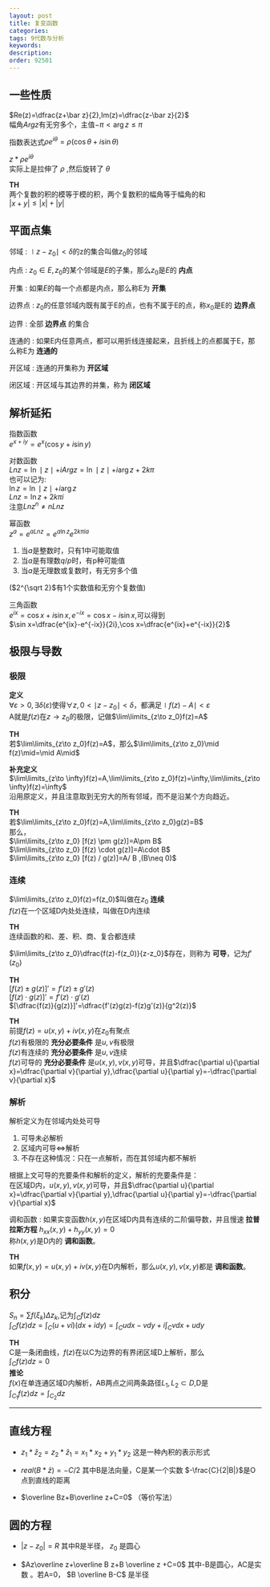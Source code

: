 ```yaml
---
layout: post
title: 复变函数
categories:
tags: 9代数与分析
keywords:
description:
order: 92501
---
```


## 一些性质
$Re(z)=\dfrac{z+\bar z}{2},Im(z)=\dfrac{z-\bar z}{2}$  
幅角$Arg z$有无穷多个，主值$-\pi<\arg z\leq \pi$  

指数表达式$\rho e^{i\theta}=\rho(\cos \theta+i\sin\theta)$  


$z*\rho e^{i\theta}$   
实际上是拉伸了 $\rho$ ,然后旋转了 $\theta$  


**TH**  
两个复数的积的模等于模的积，两个复数积的幅角等于幅角的和  
$|x+y|\leq|x|+|y|$  


## 平面点集
邻域
:    $\mid z-z_0\mid<\delta$的z的集合叫做$z_0$的邻域

内点
:    $z_0\in E,z_0$的某个邻域是$E$的子集，那么$z_0$是$E$的 **内点**  

开集
:    如果$E$的每一个点都是内点，那么称E为 **开集**  

边界点
:    $z_0$的任意邻域内既有属于E的点，也有不属于E的点，称$x_0$是E的 **边界点**

边界
:    全部 **边界点** 的集合  

连通的
:    如果E内任意两点，都可以用折线连接起来，且折线上的点都属于E，那么称E为 **连通的**

开区域
:    连通的开集称为 **开区域**

闭区域
:    开区域与其边界的并集，称为 **闭区域**  


## 解析延拓
指数函数  
$e^{x+iy}=e^x(\cos y+i\sin y)$  


对数函数  
$Ln z=\ln \mid z\mid +iArg z=\ln \mid z\mid +i\arg z +2k\pi$  
也可以记为:  
$\ln z=\ln \mid z\mid +i\arg z$  
$Ln z=\ln z+ 2k\pi i$  
注意$Ln z^n \neq n Ln z$

幂函数  
$z^a=e^{a Ln z}=e^{a\ln z}e^{2k\pi ia}$  
1. 当$a$是整数时，只有1中可能取值
2. 当$a$是有理数$q/p$时，有p种可能值
3. 当$a$是无理数或复数时，有无穷多个值


($2^{\sqrt 2}$有1个实数值和无穷个复数值)


三角函数  
$e^{ix}=\cos x+i\sin x,e^{-ix}=\cos x-i\sin x$,可以得到  
$\sin x=\dfrac{e^{ix}-e^{-ix}}{2i},\cos x=\dfrac{e^{ix}+e^{-ix}}{2}$  


## 极限与导数
### 极限
**定义**  
$\forall \varepsilon>0,\exists \delta(\varepsilon)$使得$\forall z,0<\mid z-z_0\mid<\delta$，都满足$\mid f(z) -A\mid<\varepsilon$  
A就是$f(z)$在$z\to z_0$的极限，记做$\lim\limits_{z\to z_0}f(z)=A$  


**TH**  
若$\lim\limits_{z\to z_0}f(z)=A$，那么$\lim\limits_{z\to z_0}\mid f(z)\mid=\mid A\mid$  





**补充定义**  
$\lim\limits_{z\to \infty}f(z)=A,\lim\limits_{z\to z_0}f(z)=\infty,\lim\limits_{z\to \infty}f(z)=\infty$  
沿用原定义，并且注意取到无穷大的所有邻域，而不是沿某个方向趋近。  


**TH**  
若$\lim\limits_{z\to z_0}f(z)=A,\lim\limits_{z\to z_0}g(z)=B$  
那么，  
$\lim\limits_{z\to z_0} [f(z) \pm g(z)]=A\pm B$  
$\lim\limits_{z\to z_0} [f(z) \cdot g(z)]=A\cdot B$  
$\lim\limits_{z\to z_0} [f(z) / g(z)]=A/ B ,(B\neq 0)$  

### 连续
$\lim\limits_{z\to z_0}f(z)=f(z_0)$叫做在$z_0$ **连续**  
$f(z)$在一个区域D内处处连续，叫做在D内连续  

**TH**  
连续函数的和、差、积、商、复合都连续  


$\lim\limits_{z\to z_0}\dfrac{f(z)-f(z_0)}{z-z_0}$存在，则称为 **可导**，记为$f'(z_0)$  


**TH**  
$[f(z)\pm g(z)]'=f'(z)\pm g'(z)$  
$[f(z)\cdot g(z)]'=f'(z)\cdot g'(z)$  
$[\dfrac{f(z)}{g(z)}]'=\dfrac{f'(z)g(z)-f(z)g'(z)}{g^2(z)}$  

**TH**  
前提$f(z)=u(x,y)+iv(x,y)$在$z_0$有聚点  
$f(z)$有极限的 **充分必要条件** 是$u,v$有极限  
$f(z)$有连续的 **充分必要条件** 是$u,v$连续  
$f(z)$可导的 **充分必要条件** 是$u(x,y),v(x,y)$可导，并且$\dfrac{\partial u}{\partial x}=\dfrac{\partial v}{\partial y},\dfrac{\partial u}{\partial y}=-\dfrac{\partial v}{\partial x}$  


### 解析
解析定义为在邻域内处处可导
1. 可导未必解析
2. 区域内可导$\Longleftrightarrow$解析
3. 不存在这种情况：只在一点解析，而在其邻域内都不解析


根据上文可导的充要条件和解析的定义，解析的充要条件是：  
在区域D内，$u(x,y),v(x,y)$可导，并且$\dfrac{\partial u}{\partial x}=\dfrac{\partial v}{\partial y},\dfrac{\partial u}{\partial y}=-\dfrac{\partial v}{\partial x}$  


调和函数
:    如果实变函数$h(x,y)$在区域D内具有连续的二阶偏导数，并且慢速 **拉普拉斯方程** $h_{xx}(x,y)+h_{yy}(x,y)=0$  
称$h(x,y)$是D内的 **调和函数**。  


**TH**  
如果$f(x,y)=u(x,y)+iv(x,y)$在D内解析，那么$u(x,y),v(x,y)$都是 **调和函数**。  


## 积分
$S_n=\sum f(\xi_k)\Delta z_k$,记为$\int_C f(z)dz$  
$\int_Cf(z)dz=\int_C(u+vi)(dx+idy)=\int_C udx-vdy+i\int_Cvdx+udy$  

**TH**  
C是一条闭曲线，$f(z)$在以C为边界的有界闭区域D上解析，那么  
$\int_C f(z)dz=0$  
**推论**  
$f(x)$在单连通区域D内解析，AB两点之间两条路径$L_1,L_2\subset D$,D是  
$\int_{C_1}f(z)dz=\int_{C_2}dz$  



--------------------------------------------------------------


## 直线方程

- $z_1*\bar z_2=z_2*\bar z_1=x_1*x_2+y_1*y_2$
 这是一种內积的表示形式

-  $real(B*\bar z)=-C/2$
 其中B是法向量，C是某一个实数 $-\frac{C}{2|B|}$是O点到直线的距离

- $\overline Bz+B\overline z+C=0$
（等价写法）

## 圆的方程
- $|z-z_0|=R$
其中R是半径， $z_0$ 是圆心

- $Az\overline z+\overline B z+B \overline z +C=0$
 其中-B是圆心，AC是实数 。若A=0， $B \overline B-C$ 是半径
